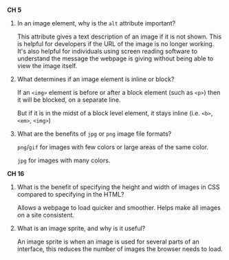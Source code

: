 **CH 5**
1. In an image element, why is the `alt` attribute important?

    This attribute gives a text description of an image if it is not shown. This is helpful for developers if the URL of the image is no longer working. It's also helpful for individuals using screen reading software to understand the message the webpage is giving without being able to view the image itself.

2. What determines if an image element is inline or block?

    If an `<img>` element is before or after a block element (such as `<p>`) then it will be blocked, on a separate line.
    
    But if it is in the midst of a block level element, it stays inline (i.e. `<b>`, `<em>`, `<img>`)

3. What are the benefits of `jpg` or `png` image file formats?

    `png`/`gif` for images with few colors or large areas of the same color.
    
    `jpg` for images with many colors.

**CH 16**
1. What is the benefit of specifying the height and width of images in CSS compared to specifying in the HTML?

    Allows a webpage to load quicker and smoother. Helps make all images on a site consistent.

2. What is an image sprite, and why is it useful?

    An image sprite is when an image is used for several parts of an interface, this reduces the number of images the browser needs to load.
